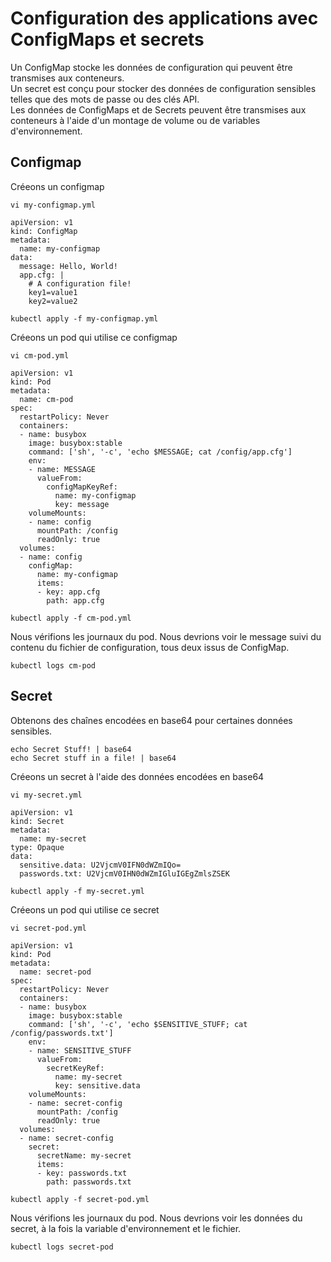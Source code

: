 # Configuration des applications avec ConfigMaps et secrets
Un ConfigMap stocke les données de configuration qui peuvent être transmises aux conteneurs.<br>
Un secret est conçu pour stocker des données de configuration sensibles telles que des mots de passe ou des clés API.<br>
Les données de ConfigMaps et de Secrets peuvent être transmises aux conteneurs à l'aide d'un montage de volume ou de variables d'environnement.<br>

## Configmap
Créeons un configmap
```
vi my-configmap.yml
```

```
apiVersion: v1
kind: ConfigMap
metadata:
  name: my-configmap
data:
  message: Hello, World!
  app.cfg: |
    # A configuration file!
    key1=value1
    key2=value2
```

```
kubectl apply -f my-configmap.yml
```

Créeons un pod qui utilise ce configmap
```
vi cm-pod.yml
```

```
apiVersion: v1
kind: Pod
metadata:
  name: cm-pod
spec:
  restartPolicy: Never
  containers:
  - name: busybox
    image: busybox:stable
    command: ['sh', '-c', 'echo $MESSAGE; cat /config/app.cfg']
    env:
    - name: MESSAGE
      valueFrom:
        configMapKeyRef:
          name: my-configmap
          key: message
    volumeMounts:
    - name: config
      mountPath: /config
      readOnly: true
  volumes:
  - name: config
    configMap:
      name: my-configmap
      items:
      - key: app.cfg
        path: app.cfg
```

```
kubectl apply -f cm-pod.yml
```

Nous vérifions les journaux du pod. Nous devrions voir le message suivi du contenu du fichier de configuration, tous deux issus de ConfigMap.
```
kubectl logs cm-pod
```

## Secret
Obtenons des chaînes encodées en base64 pour certaines données sensibles.
```
echo Secret Stuff! | base64
echo Secret stuff in a file! | base64
```

Créeons un secret à l'aide des données encodées en base64
```
vi my-secret.yml
```

```
apiVersion: v1
kind: Secret
metadata:
  name: my-secret
type: Opaque
data:
  sensitive.data: U2VjcmV0IFN0dWZmIQo=
  passwords.txt: U2VjcmV0IHN0dWZmIGluIGEgZmlsZSEK
```

```
kubectl apply -f my-secret.yml
```

Créeons un pod qui utilise ce secret
```
vi secret-pod.yml
```

```
apiVersion: v1
kind: Pod
metadata:
  name: secret-pod
spec:
  restartPolicy: Never
  containers:
  - name: busybox
    image: busybox:stable
    command: ['sh', '-c', 'echo $SENSITIVE_STUFF; cat /config/passwords.txt']
    env:
    - name: SENSITIVE_STUFF
      valueFrom:
        secretKeyRef:
          name: my-secret
          key: sensitive.data
    volumeMounts:
    - name: secret-config
      mountPath: /config
      readOnly: true
  volumes:
  - name: secret-config
    secret:
      secretName: my-secret
      items:
      - key: passwords.txt
        path: passwords.txt
```

```
kubectl apply -f secret-pod.yml
```

Nous vérifions les journaux du pod. Nous devrions voir les données du secret, à la fois la variable d'environnement et le fichier.
```
kubectl logs secret-pod
```